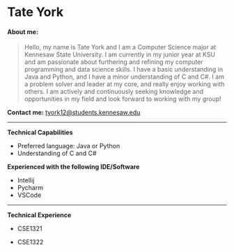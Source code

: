 # Tate York

#### **About me:**

> Hello, my name is Tate York and I am a Computer Science major at Kennesaw State University. I am currently in my junior year at KSU and am passionate about furthering and refining my computer programming and data science skills. I have a basic understanding in Java and Python, and I have a minor understanding of C and C#. I am a problem solver and leader at my core, and really enjoy working with others. I am actively and continuously seeking knowledge and opportunities in my field and look forward to working with my group!

**Contact me:** tyork12@students.kennesaw.edu

____

**Technical Capabilities**

* Preferred language: Java or Python
* Understanding of C and C#

**Experienced  with the following IDE/Software**

* Intellij
* Pycharm
* VSCode

___

**Technical Experience**

* CSE1321

* CSE1322
